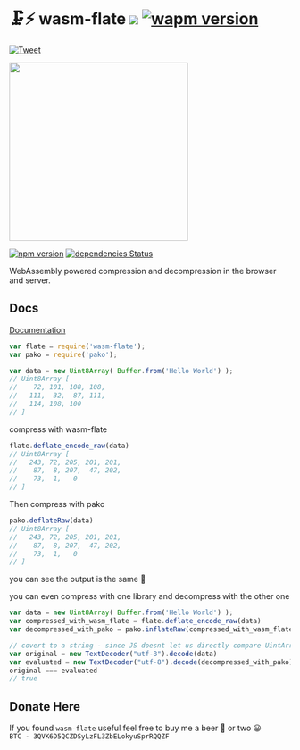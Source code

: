 # 🗜️⚡ wasm-flate <img src="https://img.shields.io/github/stars/drbh/wasm-flate.svg" /> [![wapm version](https://wapm.io/package/drbh/flate/badge.svg?style=flat)](https://wapm.io/package/drbh/flate)
 [![Tweet](https://img.shields.io/twitter/url/http/shields.io.svg?style=social)](https://twitter.com/intent/tweet?text=The%20fastest%20compression%20library%20in%20your%20browser.&url=https://github.com/drbh/wasm-flate&hashtags=wasm,js,webdev,rust,compression) 


<img src="https://raw.githubusercontent.com/drbh/wasm-flate/master/images/wasm-flate.png" width="320" />

[![npm version](https://badge.fury.io/js/wasm-flate.svg)](https://badge.fury.io/js/wasm-flate)
[![dependencies Status](https://david-dm.org/dwyl/esta/status.svg)](https://david-dm.org/dwyl/esta)

WebAssembly powered compression and decompression in the browser and server.

## Docs

[Documentation](https://drbh.github.io/wasm-flate/)


```js
var flate = require('wasm-flate');
var pako = require('pako');

var data = new Uint8Array( Buffer.from('Hello World') );
// Uint8Array [
//    72, 101, 108, 108,
//   111,  32,  87, 111,
//   114, 108, 100
// ]
```

compress with wasm-flate
```js
flate.deflate_encode_raw(data)
// Uint8Array [
//   243, 72, 205, 201, 201,
//    87,  8, 207,  47, 202,
//    73,  1,   0
// ]
```


Then compress with pako
```js
pako.deflateRaw(data)
// Uint8Array [
//   243, 72, 205, 201, 201,
//    87,  8, 207,  47, 202,
//    73,  1,   0
// ]
```
 
you can see the output is the same 🎉

you can even compress with one library and decompress with the other one

```js
var data = new Uint8Array( Buffer.from('Hello World') );
var compressed_with_wasm_flate = flate.deflate_encode_raw(data)
var decompressed_with_pako = pako.inflateRaw(compressed_with_wasm_flate)

// covert to a string - since JS doesnt let us directly compare UintArrays
var original = new TextDecoder("utf-8").decode(data)
var evaluated = new TextDecoder("utf-8").decode(decompressed_with_pako)
original === evaluated
// true
```


## Donate Here
If you found `wasm-flate` useful feel free to buy me a beer 🍺 or two 😀  
`BTC - 3QVK6D5QCZDSyLzFL3ZbELokyuSprRQQZF`
